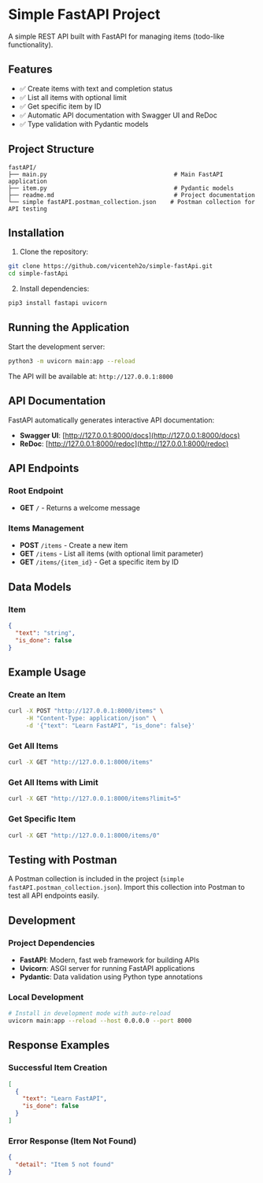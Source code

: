 # Simple FastAPI Project

A simple REST API built with FastAPI for managing items (todo-like functionality).

## Features

- ✅ Create items with text and completion status
- ✅ List all items with optional limit
- ✅ Get specific item by ID
- ✅ Automatic API documentation with Swagger UI and ReDoc
- ✅ Type validation with Pydantic models

## Project Structure

```
fastAPI/
├── main.py                                    # Main FastAPI application
├── item.py                                    # Pydantic models
├── readme.md                                  # Project documentation
└── simple fastAPI.postman_collection.json    # Postman collection for API testing
```

## Installation

1. Clone the repository:

```bash
git clone https://github.com/vicenteh2o/simple-fastApi.git
cd simple-fastApi
```

2. Install dependencies:

```bash
pip3 install fastapi uvicorn
```

## Running the Application

Start the development server:

```bash
python3 -m uvicorn main:app --reload
```

The API will be available at: `http://127.0.0.1:8000`

## API Documentation

FastAPI automatically generates interactive API documentation:

- **Swagger UI**: [http://127.0.0.1:8000/docs](http://127.0.0.1:8000/docs)
- **ReDoc**: [http://127.0.0.1:8000/redoc](http://127.0.0.1:8000/redoc)

## API Endpoints

### Root Endpoint

- **GET** `/` - Returns a welcome message

### Items Management

- **POST** `/items` - Create a new item
- **GET** `/items` - List all items (with optional limit parameter)
- **GET** `/items/{item_id}` - Get a specific item by ID

## Data Models

### Item

```json
{
  "text": "string",
  "is_done": false
}
```

## Example Usage

### Create an Item

```bash
curl -X POST "http://127.0.0.1:8000/items" \
     -H "Content-Type: application/json" \
     -d '{"text": "Learn FastAPI", "is_done": false}'
```

### Get All Items

```bash
curl -X GET "http://127.0.0.1:8000/items"
```

### Get All Items with Limit

```bash
curl -X GET "http://127.0.0.1:8000/items?limit=5"
```

### Get Specific Item

```bash
curl -X GET "http://127.0.0.1:8000/items/0"
```

## Testing with Postman

A Postman collection is included in the project (`simple fastAPI.postman_collection.json`). Import this collection into Postman to test all API endpoints easily.

## Development

### Project Dependencies

- **FastAPI**: Modern, fast web framework for building APIs
- **Uvicorn**: ASGI server for running FastAPI applications
- **Pydantic**: Data validation using Python type annotations

### Local Development

```bash
# Install in development mode with auto-reload
uvicorn main:app --reload --host 0.0.0.0 --port 8000
```

## Response Examples

### Successful Item Creation

```json
[
  {
    "text": "Learn FastAPI",
    "is_done": false
  }
]
```

### Error Response (Item Not Found)

```json
{
  "detail": "Item 5 not found"
}
```
